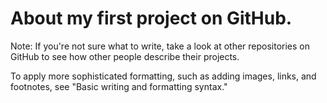# About my first project on GitHub.
Note: If you're not sure what to write, take a look at other repositories on GitHub to see how other people describe their projects.

To apply more sophisticated formatting, such as adding images, links, and footnotes, see "Basic writing and formatting syntax."
